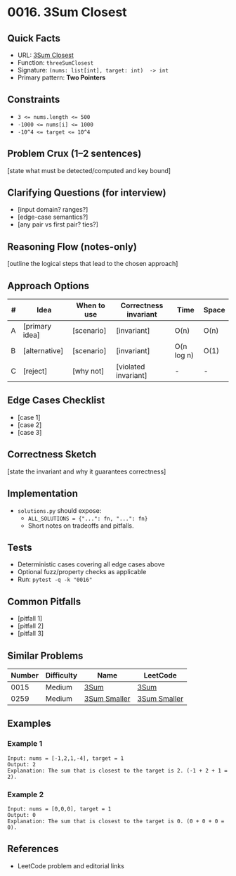 # 0016. 3Sum Closest

## Quick Facts

- URL: [3Sum Closest](https://leetcode.com/problems/3sum-closest/)
- Function: `threeSumClosest`
- Signature: `(nums: list[int], target: int)  -> int`
- Primary pattern: **Two Pointers**

## Constraints

- `3 <= nums.length <= 500`
- `-1000 <= nums[i] <= 1000`
- `-10^4 <= target <= 10^4`

## Problem Crux (1–2 sentences)

[state what must be detected/computed and key bound]

## Clarifying Questions (for interview)

- [input domain? ranges?]
- [edge-case semantics?]
- [any pair vs first pair? ties?]

## Reasoning Flow (notes-only)

[outline the logical steps that lead to the chosen approach]

## Approach Options

| #   | Idea           | When to use | Correctness invariant | Time       | Space |
| --- | -------------- | ----------- | --------------------- | ---------- | ----- |
| A   | [primary idea] | [scenario]  | [invariant]           | O(n)       | O(n)  |
| B   | [alternative]  | [scenario]  | [invariant]           | O(n log n) | O(1)  |
| C   | [reject]       | [why not]   | [violated invariant]  | -          | -     |

## Edge Cases Checklist

- [case 1]
- [case 2]
- [case 3]

## Correctness Sketch

[state the invariant and why it guarantees correctness]

## Implementation

- `solutions.py` should expose:
    - `ALL_SOLUTIONS = {"...": fn, "...": fn}`
    - Short notes on tradeoffs and pitfalls.

## Tests

- Deterministic cases covering all edge cases above
- Optional fuzz/property checks as applicable
- Run: `pytest -q -k "0016"`

## Common Pitfalls

- [pitfall 1]
- [pitfall 2]
- [pitfall 3]

## Similar Problems

| Number | Difficulty | Name                                           | LeetCode                                                    |
| ------ | ---------- | ---------------------------------------------- | ----------------------------------------------------------- |
| 0015   | Medium     | [3Sum](../0015-3sum/readme.md)                 | [3Sum](https://leetcode.com/problems/3sum/)                 |
| 0259   | Medium     | [3Sum Smaller](../0259-3sum-smaller/readme.md) | [3Sum Smaller](https://leetcode.com/problems/3sum-smaller/) |

## Examples

### Example 1

```text
Input: nums = [-1,2,1,-4], target = 1
Output: 2
Explanation: The sum that is closest to the target is 2. (-1 + 2 + 1 = 2).
```

### Example 2

```text
Input: nums = [0,0,0], target = 1
Output: 0
Explanation: The sum that is closest to the target is 0. (0 + 0 + 0 = 0).
```

## References

- LeetCode problem and editorial links
